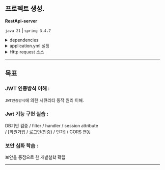 ## 프로젝트 생성.
**RestApi-server**

`java 21` |  `spring 3.4.7`  
<details><summary> dependencies </summary>

```txt
dependencies {
    implementation 'org.springframework.boot:spring-boot-starter'
    implementation 'org.springframework.boot:spring-boot-starter-security'
    implementation 'org.springframework.boot:spring-boot-starter-web'
    implementation 'org.springframework.boot:spring-boot-starter-data-jpa'
    implementation 'org.springframework.boot:spring-boot-starter-actuator'
    testImplementation 'org.springframework.security:spring-security-test'
    compileOnly 'org.projectlombok:lombok'
    annotationProcessor 'org.projectlombok:lombok'
    testImplementation 'org.springframework.boot:spring-boot-starter-test'
    runtimeOnly 'com.mysql:mysql-connector-j'
    testRuntimeOnly 'org.junit.platform:junit-platform-launcher'

    implementation("io.jsonwebtoken:jjwt-api:0.12.6")
    implementation("io.jsonwebtoken:jjwt-impl:0.12.6")
    implementation("io.jsonwebtoken:jjwt-jackson:0.12.6")
}
```

</details>
<details><summary> application.yml 설정 </summary>

```txt
server:
  port: 8080
logging:
  level:
    root: WARN
    org.hibernate.orm: ERROR

spring:
  datasource:
    url: jdbc:mysql://:3306/jwt?serverTimezone=Asia/Seoul&characterEncoding=UTF-8
    username: test
    password: sa
  jpa:
    database-platform: org.hibernate.dialect.MySQLDialect
    hibernate:
      ddl-auto: update
    properties:
      hibernate:
        format_sql: true
    show-sql: true
    open-in-view: false
  jwt:
    secret: "jjjjjjjjjjjjwwwwwwwwwwwwwwtttttttttttttttjjjjjjjjjjjjwwwwwwwwwwwwwwtttttttttttttttjjjjjjjjjjjjwwwwwwwwwwwwwwtttttttttttttttjjjjjjjjjjjjwwwwwwwwwwwwwwtttttttttttttttjjjjjjjjjjjjwwwwwwwwwwwwwwttttttttttttttt"
    expiration: 3600
```

</details>
<details><summary> Http request 소스 </summary>

```txt
POST http://localhost:8080/join
Content-Type: application/x-www-form-urlencoded

username=admin &
password=1234

###
POST http://localhost:8080/login
Content-Type: application/x-www-form-urlencoded

username=admin &
password=1234

###
```

</details>

---

## 목표
### JWT 인증방식 이해 :
`JWT인증방식`에 의한 시큐리티 동작 원리 이해.

### Jwt 기능 구현 실습 : 
DB기반 검증 / filter / handler / session attribute       
/ [회원가입 / 로그인(인증) / 인가] / CORS 연동  


### 보안 심화 학습 :
보안을 중점으로 한 개발철학 확립

---